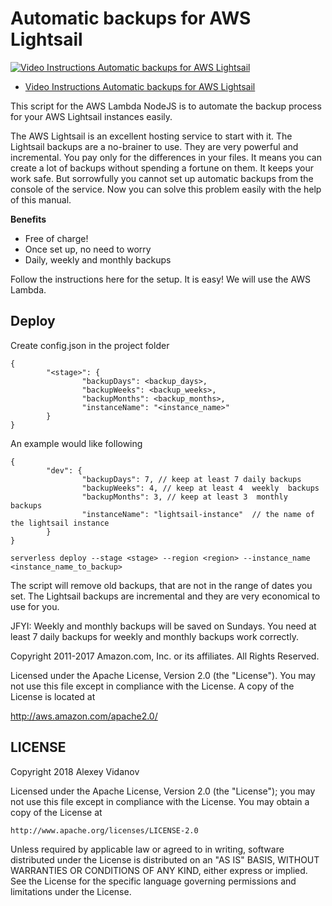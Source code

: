 # Automatic backups for AWS Lightsail

[![Video Instructions Automatic backups for AWS Lightsail](http://img.youtube.com/vi/vUy-eX20nsA/0.jpg)](http://www.youtube.com/watch?v=vUy-eX20nsA)

- [Video Instructions Automatic backups for AWS Lightsail](http://www.youtube.com/watch?v=vUy-eX20nsA)

This script for the AWS Lambda NodeJS is to automate the backup process for your AWS Lightsail instances easily.

The AWS Lightsail is an excellent hosting service to start with it. The Lightsail backups are a no-brainer to use. They are very powerful and incremental. You pay only for the differences in your files. It means you can create a lot of backups without spending a fortune on them. It keeps your work safe. But sorrowfully you cannot set up automatic backups from the console of the service. Now you can solve this problem easily with the help of this manual.

**Benefits**

- Free of charge!
- Once set up, no need to worry
- Daily, weekly and monthly backups

Follow the instructions here for the setup. It is easy!
We will use the AWS Lambda.

## Deploy

Create config.json in the project folder

```
{
        "<stage>": {
                "backupDays": <backup_days>,
                "backupWeeks": <backup_weeks>,
                "backupMonths": <backup_months>,
                "instanceName": "<instance_name>"
        }
}
```

An example would like following

```
{
        "dev": {
                "backupDays": 7, // keep at least 7 daily backups
                "backupWeeks": 4, // keep at least 4  weekly  backups
                "backupMonths": 3, // keep at least 3  monthly  backups
                "instanceName": "lightsail-instance"  // the name of the lightsail instance
        }
}
```

```
serverless deploy --stage <stage> --region <region> --instance_name <instance_name_to_backup>
```

The script will remove old backups, that are not in the range of dates you set. The Lightsail backups are incremental and they are very economical to use for you.

JFYI: Weekly and monthly backups will be saved on Sundays. You need at least 7 daily backups for weekly and monthly backups work correctly.

Copyright 2011-2017 Amazon.com, Inc. or its affiliates. All Rights Reserved.

Licensed under the Apache License, Version 2.0 (the "License"). You may not use this file except in compliance with the License. A copy of the License is located at

http://aws.amazon.com/apache2.0/

## LICENSE

Copyright 2018 Alexey Vidanov

Licensed under the Apache License, Version 2.0 (the "License");
you may not use this file except in compliance with the License.
You may obtain a copy of the License at

    http://www.apache.org/licenses/LICENSE-2.0

Unless required by applicable law or agreed to in writing, software
distributed under the License is distributed on an "AS IS" BASIS,
WITHOUT WARRANTIES OR CONDITIONS OF ANY KIND, either express or implied.
See the License for the specific language governing permissions and
limitations under the License.
